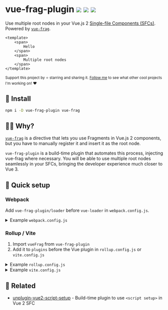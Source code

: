# vue-frag-plugin <a href="https://npm.im/vue-frag-plugin"><img src="https://badgen.net/npm/v/vue-frag-plugin"></a> <a href="https://npm.im/vue-frag-plugin"><img src="https://badgen.net/npm/dm/vue-frag-plugin"></a> <a href="https://packagephobia.now.sh/result?p=vue-frag-plugin"><img src="https://packagephobia.now.sh/badge?p=vue-frag-plugin"></a>

Use multiple root nodes in your Vue.js 2 [Single-file Components (SFCs)](https://vuejs.org/v2/guide/single-file-components.html). Powered by [`vue-frag`](https://github.com/privatenumber/vue-frag).


```vue
<template>
    <span>
        Hello
    </span>
    <span>
        Multiple root nodes
    </span>
</template>
```

<sub>Support this project by ⭐️ starring and sharing it. [Follow me](https://github.com/privatenumber) to see what other cool projects I'm working on! ❤️</sub>

## 🚀 Install
```sh
npm i -D vue-frag-plugin vue-frag
```

## 🙋‍♂️ Why?
[`vue-frag`](https://github.com/privatenumber/vue-frag) is a directive that lets you use Fragments in Vue.js 2 components, but you have to manually register it and insert it as the root node.

`vue-frag-plugin` is a build-time plugin that automates this process, injecting vue-frag where necessary. You will be able to use multiple root nodes seamlessly in your SFCs, bringing the developer experience much closer to Vue 3.

## 🚦 Quick setup

### Webpack
Add `vue-frag-plugin/loader` before `vue-loader` in `webpack.config.js`.

<details>
  <summary>Example <code>webpack.config.js</code></summary>
  <br>

```diff
   module.exports = {
     ...,

     module: {
       rules: [
         ...,

         // Update the vue-loader rule to insert `vue-frag-plugin/loader` before it
         {
           test: /\.vue$/,
-          loader: 'vue-loader',
+          use: [
+            'vue-loader',
+            'vue-frag-plugin/loader'
+          ]
         }
       ]
     }
   }
```
</details>


### Rollup / Vite
1. Import `vueFrag` from `vue-frag-plugin`
2. Add it to `plugins` before the Vue plugin in `rollup.config.js` or `vite.config.js`

<details>
  <summary>Example <code>rollup.config.js</code></summary>
  <br>

```diff
  import { definePlugin } from 'rollup
  import vue from 'rollup-plugin-vue'
+ import { vueFrag } from 'vue-frag-plugin'

 export default definePlugin({
   ...,

   plugins: [
+    vueFrag(), // Important this goes before `vue()`
     vue()
   ],

   ...
 })
```
</details>

<details>
  <summary>Example <code>vite.config.js</code></summary>
  <br>

```diff
  import { definePlugin } from 'vite'
  import { createVuePlugin } from 'vite-plugin-vue2'
+ import { vueFrag } from 'vue-frag-plugin'

 export default definePlugin({
   ...,

   plugins: [
+    vueFrag(), // Important this goes before `createVuePlugin()`
     createVuePlugin()
   ],

   ...
 })
```
</details>

## 💞 Related
- [unplugin-vue2-script-setup](https://github.com/antfu/unplugin-vue2-script-setup) - Build-time plugin to use `<script setup>` in Vue 2 SFC
